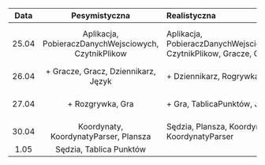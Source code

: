 |Data  |Pesymistyczna|Realistyczna|Optymistyczna|
:-------------------:|:-------------------:|:-------------------|-------------------:
|25.04|Aplikacja, PobieraczDanychWejsciowych, CzytnikPlikow | Aplikacja, PobieraczDanychWejsciowych, CzytnikPlikow, Gracze, Gracz | Aplikacja, PobieraczDanychWejsciowych, CzytnikPlikow, Gracze, Gracz, Dziennikarz
|26.04| + Gracze, Gracz, Dziennikarz, Język | + Dziennikarz, Rogrywka | + Rozgrywka, Gra, Język
|27.04| + Rozgrywka, Gra | + Gra, TablicaPunktów, Język | + TablicaPunktów, Sędzia, Plansza, Koordynaty, Koordynaty Parser
|30.04| Koordynaty, KoordynatyParser, Plansza | Sędzia, Plansza, Koordynaty, KoordynatyParser
|1.05| Sędzia, Tablica Punktów
